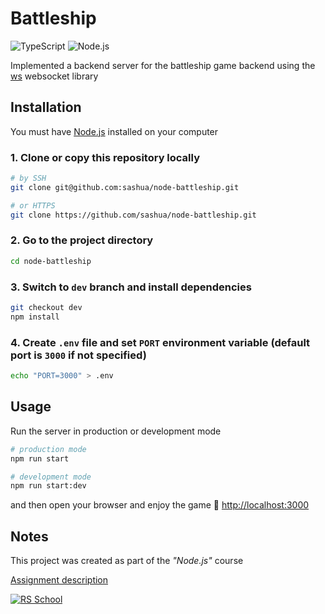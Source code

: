 # Battleship

![TypeScript](https://img.shields.io/badge/TypeScript-3178C6?style=flat&logo=typescript&logoColor=white)
![Node.js](https://img.shields.io/badge/Node.js-272727?style=flat&logo=nodedotjs&logoColor=339933)

Implemented a backend server for the battleship game backend using the [ws](https://github.com/websockets/ws) websocket library

## Installation

You must have [Node.js](https://nodejs.org/en/download) installed on your computer

### 1. Clone or copy this repository locally

```sh
# by SSH
git clone git@github.com:sashua/node-battleship.git

# or HTTPS
git clone https://github.com/sashua/node-battleship.git
```

### 2. Go to the project directory

```sh
cd node-battleship
```

### 3. Switch to `dev` branch and install dependencies

```sh
git checkout dev
npm install
```

### 4. Create `.env` file and set `PORT` environment variable (default port is `3000` if not specified)

```sh
echo "PORT=3000" > .env
```

## Usage

Run the server in production or development mode

```sh
# production mode
npm run start

# development mode
npm run start:dev
```

and then open your browser and enjoy the game 🚀 [http://localhost:3000](http://localhost:3000)

## Notes

This project was created as part of the _"Node.js"_ course

[Assignment description](https://github.com/AlreadyBored/nodejs-assignments/blob/main/assignments/battleship/assignment.md)

[![RS School](https://img.shields.io/badge/RS_School-Node.js_2023Q2-F8E856?style=flat)](https://rs.school)
